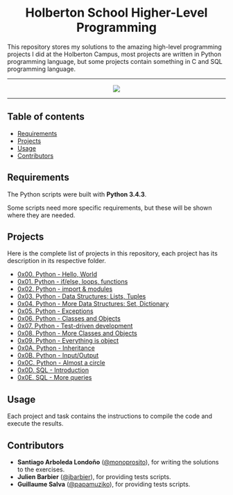 <h1 align="center">Holberton School Higher-Level Programming</h1>
This repository stores my solutions to the amazing high-level programming projects I did at the Holberton Campus, most projects are written in Python programming language, but some projects contain something in C and SQL programming language.

---

<p align="center">
<a target="_blank" href="https://www.holbertonschool.com/"><img src="https://github.com/monoprosito/holbertonschool-higher_level_programming/blob/master/holby.jpg?raw=true"></a>
</p>

---

## Table of contents
- [Requirements](#requirements)
- [Projects](#projects)
- [Usage](#usage)
- [Contributors](#contributors)

## Requirements

The Python scripts were built with **Python 3.4.3**.

Some scripts need more specific requirements, but these will be shown where they are needed.

## Projects
Here is the complete list of projects in this repository, each project has its description in its respective folder.

* [0x00. Python - Hello, World](https://github.com/monoprosito/holbertonschool-higher_level_programming/tree/master/0x00-python-hello_world)
* [0x01. Python - if/else, loops, functions](https://github.com/monoprosito/holbertonschool-higher_level_programming/tree/master/0x01-python-if_else_loops_functions)
* [0x02. Python - import & modules](https://github.com/monoprosito/holbertonschool-higher_level_programming/tree/master/0x02-python-import_modules)
* [0x03. Python - Data Structures: Lists, Tuples](https://github.com/monoprosito/holbertonschool-higher_level_programming/tree/master/0x03-python-data_structures)
* [0x04. Python - More Data Structures: Set, Dictionary](https://github.com/monoprosito/holbertonschool-higher_level_programming/tree/master/0x04-python-more_data_structures)
* [0x05. Python - Exceptions](https://github.com/monoprosito/holbertonschool-higher_level_programming/tree/master/0x05-python-exceptions)
* [0x06. Python - Classes and Objects](https://github.com/monoprosito/holbertonschool-higher_level_programming/tree/master/0x06-python-classes)
* [0x07. Python - Test-driven development](https://github.com/monoprosito/holbertonschool-higher_level_programming/tree/master/0x07-python-test_driven_development)
* [0x08. Python - More Classes and Objects](https://github.com/monoprosito/holbertonschool-higher_level_programming/tree/master/0x08-python-more_classes)
* [0x09. Python - Everything is object](https://github.com/monoprosito/holbertonschool-higher_level_programming/tree/master/0x09-python-everything_is_object)
* [0x0A. Python - Inheritance](https://github.com/monoprosito/holbertonschool-higher_level_programming/tree/master/0x0A-python-inheritance)
* [0x0B. Python - Input/Output](https://github.com/monoprosito/holbertonschool-higher_level_programming/tree/master/0x0B-python-input_output)
* [0x0C. Python - Almost a circle](https://github.com/monoprosito/holbertonschool-higher_level_programming/tree/master/0x0C-python-almost_a_circle)
* [0x0D. SQL - Introduction](https://github.com/monoprosito/holbertonschool-higher_level_programming/tree/master/0x0D-SQL_introduction)
* [0x0E. SQL - More queries](https://github.com/monoprosito/holbertonschool-higher_level_programming/tree/master/0x0E-SQL_more_queries)

## Usage
Each project and task contains the instructions to compile the code and execute the results.

## Contributors
* **Santiago Arboleda Londoño** ([@monoprosito](https://github.com/monoprosito)), for writing the solutions to the exercises.
* **Julien Barbier** ([@jbarbier](https://github.com/jbarbier)), for providing tests scripts.
* **Guillaume Salva** ([@papamuziko](https://github.com/papamuziko)), for providing tests scripts.